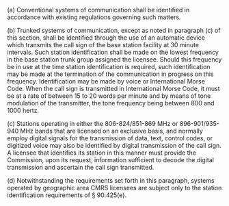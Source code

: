 (a) Conventional systems of communication shall be identified in accordance with existing regulations governing such matters.

(b) Trunked systems of communication, except as noted in paragraph (c) of this section, shall be identified through the use of an automatic device which transmits the call sign of the base station facility at 30 minute intervals. Such station identification shall be made on the lowest frequency in the base station trunk group assigned the licensee. Should this frequency be in use at the time station identification is required, such identification may be made at the termination of the communication in progress on this frequency. Identification may be made by voice or International Morse Code. When the call sign is transmitted in International Morse Code, it must be at a rate of between 15 to 20 words per minute and by means of tone modulation of the transmitter, the tone frequency being between 800 and 1000 hertz.

(c) Stations operating in either the 806-824/851-869 MHz or 896-901/935-940 MHz bands that are licensed on an exclusive basis, and normally employ digital signals for the transmission of data, text, control codes, or digitized voice may also be identified by digital transmission of the call sign. A licensee that identifies its station in this manner must provide the Commission, upon its request, information sufficient to decode the digital transmission and ascertain the call sign transmitted.

(d) Notwithstanding the requirements set forth in this paragraph, systems operated by geographic area CMRS licensees are subject only to the station identification requirements of § 90.425(e).

